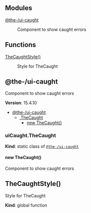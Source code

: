 <!--- Code generated by @the-/script-doc. DO NOT EDIT. -->

## Modules

<dl>
<dt><a href="#module_@the-/ui-caught">@the-/ui-caught</a></dt>
<dd><p>Component to show caught errors</p>
</dd>
</dl>

## Functions

<dl>
<dt><a href="#TheCaughtStyle">TheCaughtStyle()</a></dt>
<dd><p>Style for TheCaught</p>
</dd>
</dl>

<a name="module_@the-/ui-caught"></a>

## @the-/ui-caught
Component to show caught errors

**Version**: 15.4.10  

* [@the-/ui-caught](#module_@the-/ui-caught)
    * [.TheCaught](#module_@the-/ui-caught.TheCaught)
        * [new TheCaught()](#new_module_@the-/ui-caught.TheCaught_new)

<a name="module_@the-/ui-caught.TheCaught"></a>

### uiCaught.TheCaught
**Kind**: static class of [<code>@the-/ui-caught</code>](#module_@the-/ui-caught)  
<a name="new_module_@the-/ui-caught.TheCaught_new"></a>

#### new TheCaught()
Component to show caught errors

<a name="TheCaughtStyle"></a>

## TheCaughtStyle()
Style for TheCaught

**Kind**: global function  
